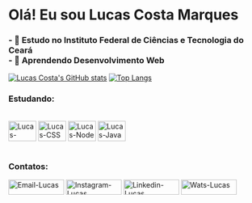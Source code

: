 <h1> Olá! Eu sou Lucas Costa Marques </h1>

  <h3>
    - 🔭 Estudo no Instituto Federal de Ciências e Tecnologia do Ceará <br> 
    - 🌱 Aprendendo Desenvolvimento Web <br>
  </h3>


[![Lucas Costa's GitHub stats](https://github-readme-stats.vercel.app/api?username=LucasCostaMrq&hide=issues&icons=true&theme=tokyonight)](https://github.com/LucasCostaMrq/github-readme-stats)
[![Top Langs](https://github-readme-stats.vercel.app/api/top-langs/?username=LucasCostaMrq&layout=compact&theme=tokyonight)](https://github.com/LucasCostaMrq/github-readme-stats)
<h3>Estudando:</h3>
<div style="dysplay: inline_block"> <br>
  <img align="center" alt="Lucas-HTML" height="40" width="55" src="https://cdn.jsdelivr.net/gh/devicons/devicon/icons/html5/html5-original.svg" />
  <img align="center" alt="Lucas-CSS" height="40" width="55" src="https://cdn.jsdelivr.net/gh/devicons/devicon/icons/css3/css3-original.svg" />
  <img align="center" alt="Lucas-Node" height="40" width="55" src="https://cdn.jsdelivr.net/gh/devicons/devicon/icons/nodejs/nodejs-original.svg" />
  <img align="center" alt="Lucas-Java" height="40" width="55" src="https://cdn.jsdelivr.net/gh/devicons/devicon/icons/java/java-original.svg" />
</div>
<br>
<h3>Contatos:</h3>
<div>
  <a target="_blank" href="lucascostamarques816@gmail.com"> <img height="30" width="110" alt="Email-Lucas" src="https://img.shields.io/badge/Gmail-D14836?style=for-the-badge&logo=gmail&logoColor=white"/></a>
  <a target="_blank" href="https://www.instagram.com/_lucazcm/"> <img height="30" width="110" alt="Instagram-Lucas" src="https://img.shields.io/badge/Instagram-E4405F?style=for-the-badge&logo=instagram&logoColor=white"/></a> 
  <a target="_blank" href="https://www.linkedin.com/in/lucas-costamrq/"> <img height="30" width="110" alt="Linkedin-Lucas" src="https://img.shields.io/badge/LinkedIn-0077B5?style=for-the-badge&logo=linkedin&logoColor=white"/></a>
  <a target="_blank" href="https://api.whatsapp.com/send?phone=5585997952016&text=Oii,%20tudo%20bem?%20"> <img height="30" width="110" alt="Wats-Lucas" src="https://img.shields.io/badge/WhatsApp-25D366?style=for-the-badge&logo=whatsapp&logoColor=white"/></a>
</div>
